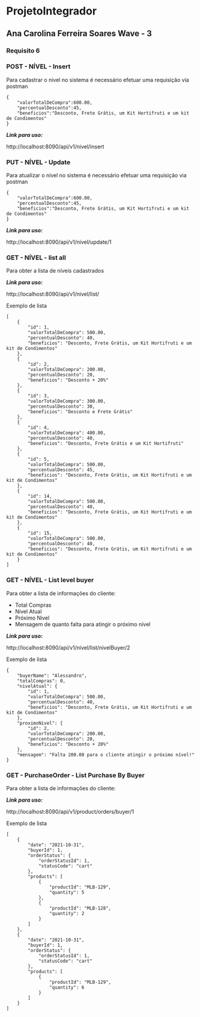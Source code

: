 # ProjetoIntegrador

## Ana Carolina Ferreira Soares Wave - 3

### Requisito 6


### POST - NÍVEL - Insert

Para cadastrar o nivel no sistema é necessário efetuar uma requisição via postman

```
{
    "valorTotalDeCompra":600.00,
    "percentualDesconto":45,
    "beneficios":"Desconto, Frete Grátis, um Kit Hortifruti e um kit de Condimentos"
}
```

***Link para uso:***

http://localhost:8090/api/v1/nivel/insert


### PUT - NÍVEL - Update


Para atualizar o nível no sistema é necessário efetuar uma requisição via postman

```
{
    "valorTotalDeCompra":600.00,
    "percentualDesconto":45,
    "beneficios":"Desconto, Frete Grátis, um Kit Hortifruti e um kit de Condimentos"
}
```

***Link para uso:***

http://localhost:8090/api/v1/nivel/update/1


### GET - NÍVEL - list all

Para obter a lista de níveis cadastrados

***Link para uso:***

http://localhost:8090/api/v1/nivel/list/


Exemplo de lista 

```
[
    {
        "id": 1,
        "valorTotalDeCompra": 500.00,
        "percentualDesconto": 40,
        "beneficios": "Desconto, Frete Grátis, um Kit Hortifruti e um kit de Condimentos"
    },
    {
        "id": 2,
        "valorTotalDeCompra": 200.00,
        "percentualDesconto": 20,
        "beneficios": "Desconto + 20%"
    },
    {
        "id": 3,
        "valorTotalDeCompra": 300.00,
        "percentualDesconto": 30,
        "beneficios": "Desconto e Frete Grátis"
    },
    {
        "id": 4,
        "valorTotalDeCompra": 400.00,
        "percentualDesconto": 40,
        "beneficios": "Desconto, Frete Grátis e um Kit Hortifruti"
    },
    {
        "id": 5,
        "valorTotalDeCompra": 500.00,
        "percentualDesconto": 45,
        "beneficios": "Desconto, Frete Grátis, um Kit Hortifruti e um kit de Condimentos"
    },
    {
        "id": 14,
        "valorTotalDeCompra": 500.00,
        "percentualDesconto": 40,
        "beneficios": "Desconto, Frete Grátis, um Kit Hortifruti e um kit de Condimentos"
    },
    {
        "id": 15,
        "valorTotalDeCompra": 500.00,
        "percentualDesconto": 40,
        "beneficios": "Desconto, Frete Grátis, um Kit Hortifruti e um kit de Condimentos"
    }
]
```

### GET - NÍVEL - List level buyer

Para obter a lista de informações do cliente: 

<ul>
<li>Total Compras</li>
<li>Nível Atual</li>
<li>Próximo Nivel</li>
<li>Mensagem de quanto falta para atingir o próximo nível</li>
</ul>

***Link para uso:***

http://localhost:8090/api/v1/nivel/list/nivelBuyer/2


Exemplo de lista 

```
{
    "buyerName": "Alessandro",
    "totalCompras": 0,
    "nivelAtual": {
        "id": 1,
        "valorTotalDeCompra": 500.00,
        "percentualDesconto": 40,
        "beneficios": "Desconto, Frete Grátis, um Kit Hortifruti e um kit de Condimentos"
    },
    "proximoNivel": {
        "id": 2,
        "valorTotalDeCompra": 200.00,
        "percentualDesconto": 20,
        "beneficios": "Desconto + 20%"
    },
    "mensagem": "Falta 200.00 para o cliente atingir o próximo nível!"
}
```

### GET - PurchaseOrder - List Purchase By Buyer

Para obter a lista de informações do cliente: 

***Link para uso:***

http://localhost:8090/api/v1/product/orders/buyer/1

Exemplo de lista 

```
[
    {
        "date": "2021-10-31",
        "buyerId": 1,
        "orderStatus": {
            "orderStatusId": 1,
            "statusCode": "cart"
        },
        "products": [
            {
                "productId": "MLB-129",
                "quantity": 5
            },
            {
                "productId": "MLB-128",
                "quantity": 2
            }
        ]
    },
    {
        "date": "2021-10-31",
        "buyerId": 1,
        "orderStatus": {
            "orderStatusId": 1,
            "statusCode": "cart"
        },
        "products": [
            {
                "productId": "MLB-129",
                "quantity": 6
            }
        ]
    }
]
```
